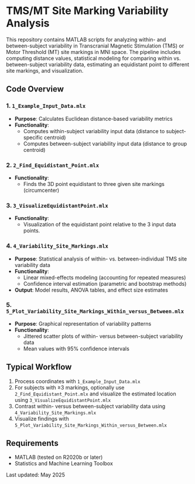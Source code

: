 # TMS/MT Site Marking Variability Analysis

This repository contains MATLAB scripts for analyzing within- and between-subject variability in Transcranial Magnetic Stimulation (TMS) or Motor Threshold (MT) site markings in MNI space. The pipeline includes computing distance values, statistical modeling for comparing within vs. between-subject variability data, estimating an equidistant point to different site markings, and visualization.

## Code Overview

### 1. `1_Example_Input_Data.mlx`
- **Purpose**: Calculates Euclidean distance-based variability metrics
- **Functionality**:
  - Computes within-subject variability input data (distance to subject-specific centroid)
  - Computes between-subject variability input data (distance to group centroid)

### 2. `2_Find_Equidistant_Point.mlx`
- **Functionality**:
  - Finds the 3D point equidistant to three given site markings (circumcenter)

### 3. `3_VisualizeEquidistantPoint.mlx`
- **Functionality**:
  - Visualization of the equidistant point relative to the 3 input data points.

### 4. `4_Variability_Site_Markings.mlx`
- **Purpose**: Statistical analysis of within- vs. between-individual TMS site variability data
- **Functionality**:
  - Linear mixed-effects modeling (accounting for repeated measures)
  - Confidence interval estimation (parametric and bootstrap methods)
- **Output**: Model results, ANOVA tables, and effect size estimates

### 5. `5_Plot_Variability_Site_Markings_Within_versus_Between.mlx`
- **Purpose**: Graphical representation of variability patterns
- **Functionality**:
  - Jittered scatter plots of within- versus between-subject variability data
  - Mean values with 95% confidence intervals

## Typical Workflow
1. Process coordinates with `1_Example_Input_Data.mlx`
2. For subjects with ≥3 markings, optionally use `2_Find_Equidistant_Point.mlx` and visualize the estimated location using `3_VisualizeEquidistantPoint.mlx`
3. Contrast within- versus between-subject variability data using `4_Variability_Site_Markings.mlx`
4. Visualize findings with `5_Plot_Variability_Site_Markings_Within_versus_Between.mlx`

## Requirements
- MATLAB (tested on R2020b or later)
- Statistics and Machine Learning Toolbox
 
Last updated: May 2025